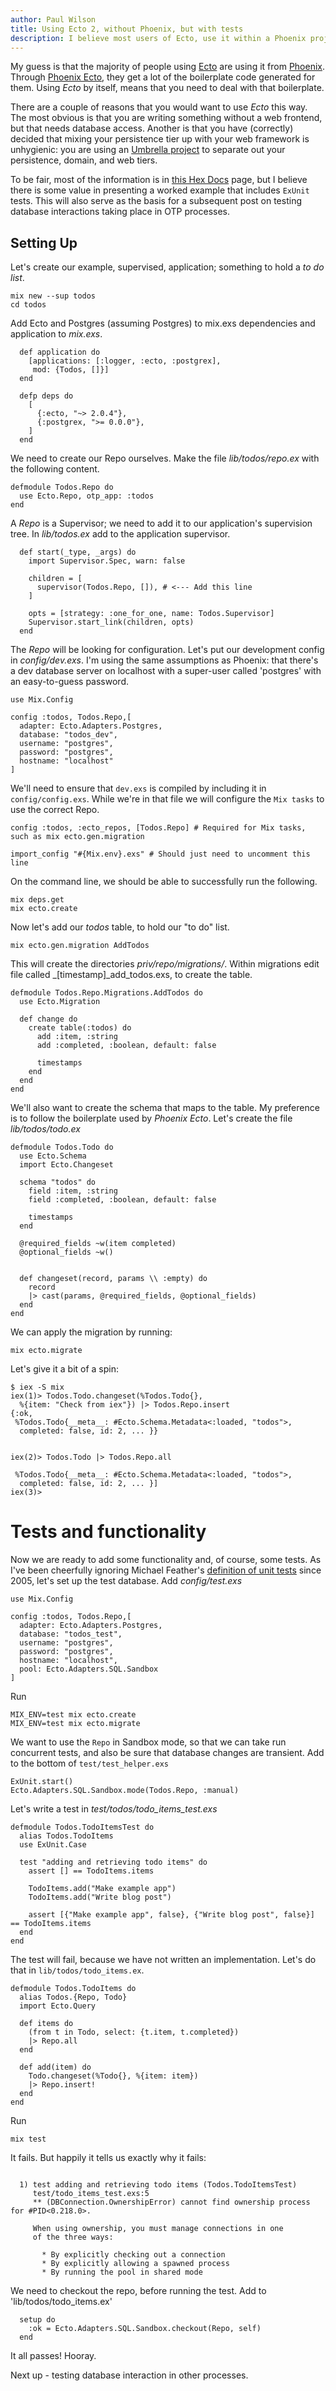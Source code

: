 ```yaml
---
author: Paul Wilson
title: Using Ecto 2, without Phoenix, but with tests
description: I believe most users of Ecto, use it within a Phoenix project. This is a step-by-step guide to using Ecto by itself, using an example project. Includes tests.
---
```


My guess is that the majority of people using [Ecto](https://hexdocs.pm/ecto/Ecto.html) are using it from [Phoenix](http://www.phoenixframework.org). Through [Phoenix Ecto](https://github.com/phoenixframework/phoenix_ecto), they get a lot of the boilerplate code generated for them. Using _Ecto_ by itself, means that you need to deal with that boilerplate.

There are a couple of reasons that you would want to use _Ecto_ this way. The most obvious is that you are writing something without a web frontend, but that needs database access. Another is that you have (correctly) decided that mixing your persistence tier up with your web framework is unhygienic: you are using an [Umbrella project](http://elixir-lang.org/getting-started/mix-otp/dependencies-and-umbrella-apps.html) to separate out your persistence, domain, and web tiers.

To be fair, most of the information is in [this Hex Docs](https://hexdocs.pm/ecto/Ecto.html) page, but I believe there is some value in presenting a worked example that includes `ExUnit` tests. This will also serve as the basis for a subsequent post on testing database interactions taking place in OTP processes.

## Setting Up

Let's create our example, supervised, application; something to hold a _to do list_. 

```
mix new --sup todos
cd todos
```

Add Ecto and Postgres (assuming Postgres) to mix.exs dependencies and application to _mix.exs_.

```
  def application do
    [applications: [:logger, :ecto, :postgrex],
     mod: {Todos, []}]
  end

  defp deps do
    [
      {:ecto, "~> 2.0.4"},
      {:postgrex, ">= 0.0.0"},
    ]
  end
```

We need to create our Repo ourselves. Make the file _lib/todos/repo.ex_ with the following content.

```
defmodule Todos.Repo do
  use Ecto.Repo, otp_app: :todos
end
```

A _Repo_ is a Supervisor; we need to add it to our application's supervision tree. In _lib/todos.ex_ add to the application supervisor.

```
  def start(_type, _args) do
    import Supervisor.Spec, warn: false

    children = [
      supervisor(Todos.Repo, []), # <--- Add this line
    ]

    opts = [strategy: :one_for_one, name: Todos.Supervisor]
    Supervisor.start_link(children, opts)
  end
```

The _Repo_ will be looking for configuration. Let's put our development config in _config/dev.exs_. I'm using the same assumptions as Phoenix: that there's a dev database server on localhost with a super-user called 'postgres' with an easy-to-guess password.

```
use Mix.Config

config :todos, Todos.Repo,[
  adapter: Ecto.Adapters.Postgres,
  database: "todos_dev",
  username: "postgres",
  password: "postgres",
  hostname: "localhost"
]
```

We'll need to ensure that `dev.exs` is compiled by including it in `config/config.exs`. While we're in that file we will configure the `Mix tasks` to use the correct Repo.

```
config :todos, :ecto_repos, [Todos.Repo] # Required for Mix tasks, such as mix ecto.gen.migration

import_config "#{Mix.env}.exs" # Should just need to uncomment this line
```

On the command line, we should be able to successfully run the following.

```
mix deps.get
mix ecto.create
```

Now let's add our _todos_ table, to hold our "to do" list. 

```
mix ecto.gen.migration AddTodos
```

This will create the directories _priv/repo/migrations/_. Within migrations edit file called _[timestamp]_add_todos.exs, to create the table.


```
defmodule Todos.Repo.Migrations.AddTodos do
  use Ecto.Migration

  def change do
    create table(:todos) do
      add :item, :string
      add :completed, :boolean, default: false

      timestamps
    end
  end
end
```

We'll also want to create the schema that maps to the table. My preference is to follow the boilerplate used by _Phoenix Ecto_. Let's create the file _lib/todos/todo.ex_


```
defmodule Todos.Todo do
  use Ecto.Schema
  import Ecto.Changeset

  schema "todos" do
    field :item, :string
    field :completed, :boolean, default: false

    timestamps
  end

  @required_fields ~w(item completed)
  @optional_fields ~w()


  def changeset(record, params \\ :empty) do
    record
    |> cast(params, @required_fields, @optional_fields)
  end
end
```

We can apply the migration by running:

```
mix ecto.migrate
```

Let's give it a bit of a spin:


```
$ iex -S mix
iex(1)> Todos.Todo.changeset(%Todos.Todo{}, 
  %{item: "Check from iex"}) |> Todos.Repo.insert 
{:ok,
 %Todos.Todo{__meta__: #Ecto.Schema.Metadata<:loaded, "todos">,
  completed: false, id: 2, ... }}


iex(2)> Todos.Todo |> Todos.Repo.all

 %Todos.Todo{__meta__: #Ecto.Schema.Metadata<:loaded, "todos">,
  completed: false, id: 2, ... }]
iex(3)> 

```

# Tests and functionality

Now we are ready to add some functionality and, of course, some tests. As I've been cheerfully ignoring Michael Feather's [definition of unit tests](http://www.artima.com/weblogs/viewpost.jsp?thread=126923) since 2005, let's set up the test database. Add _config/test.exs_

```
use Mix.Config

config :todos, Todos.Repo,[
  adapter: Ecto.Adapters.Postgres,
  database: "todos_test",
  username: "postgres",
  password: "postgres",
  hostname: "localhost",
  pool: Ecto.Adapters.SQL.Sandbox
]
```

Run

```
MIX_ENV=test mix ecto.create
MIX_ENV=test mix ecto.migrate
```

We want to use the `Repo` in Sandbox mode, so that we can take run concurrent tests, and also be sure that database changes are transient. Add to the bottom of `test/test_helper.exs`

```
ExUnit.start()
Ecto.Adapters.SQL.Sandbox.mode(Todos.Repo, :manual)
```

Let's write a test in _test/todos/todo_items_test.exs_

```
defmodule Todos.TodoItemsTest do
  alias Todos.TodoItems
  use ExUnit.Case

  test "adding and retrieving todo items" do
    assert [] == TodoItems.items

    TodoItems.add("Make example app")
    TodoItems.add("Write blog post")

    assert [{"Make example app", false}, {"Write blog post", false}] == TodoItems.items
  end
end
```

The test will fail, because we have not written an implementation. Let's do that in `lib/todos/todo_items.ex`.

```
defmodule Todos.TodoItems do
  alias Todos.{Repo, Todo}
  import Ecto.Query

  def items do
    (from t in Todo, select: {t.item, t.completed})
    |> Repo.all
  end

  def add(item) do
    Todo.changeset(%Todo{}, %{item: item})
    |> Repo.insert!
  end
end
```

Run

```
mix test
```

It fails. But happily it tells us exactly why it fails:

```

  1) test adding and retrieving todo items (Todos.TodoItemsTest)
     test/todo_items_test.exs:5
     ** (DBConnection.OwnershipError) cannot find ownership process for #PID<0.218.0>.
     
     When using ownership, you must manage connections in one
     of the three ways:
     
       * By explicitly checking out a connection
       * By explicitly allowing a spawned process
       * By running the pool in shared mode

```

We need to checkout the repo, before running the test. Add to 'lib/todos/todo_items.ex'

```
  setup do
    :ok = Ecto.Adapters.SQL.Sandbox.checkout(Repo, self)
  end
```

It all passes! Hooray.

Next up - testing database interaction in other processes.

